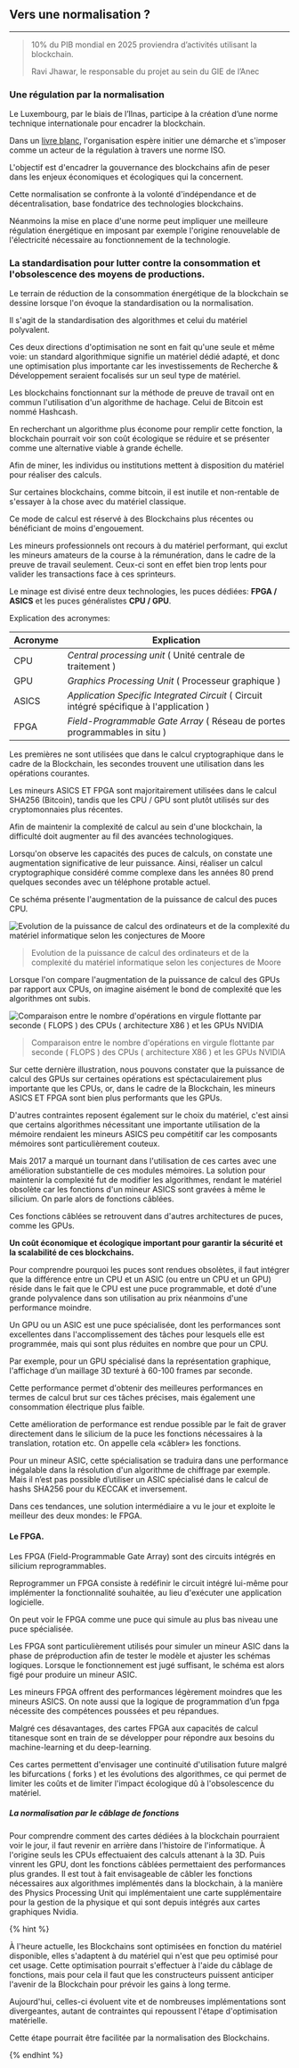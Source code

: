 ## Vers une normalisation ?
---

> 10% du PIB mondial en 2025 proviendra d’activités utilisant la blockchain.
> 
> Ravi Jhawar, le responsable du projet au sein du GIE de l’Anec

### Une régulation par la normalisation
Le Luxembourg, par le biais de l’Ilnas, participe à la création d’une norme technique internationale pour encadrer la blockchain. 

Dans un [livre blanc](../../sources/wp_blockchain_ilnase.pdf), l'organisation espère initier une démarche et s'imposer comme un acteur de la régulation à travers une norme ISO.

L'objectif est d'encadrer la gouvernance des blockchains afin de peser dans les enjeux économiques et écologiques qui la concernent. 

Cette normalisation se confronte à la volonté d'indépendance et de décentralisation, base fondatrice des technologies blockchains. 

Néanmoins la mise en place d'une norme peut impliquer une meilleure régulation énergétique en imposant par exemple l'origine renouvelable de l'électricité nécessaire au fonctionnement de la technologie.

### La standardisation pour lutter contre la consommation et l'obsolescence des moyens de productions.

Le terrain de réduction de la consommation énergétique de la blockchain se dessine lorsque l'on évoque la standardisation ou la normalisation.

Il s'agit de la standardisation des algorithmes et celui du matériel polyvalent.

Ces deux directions d'optimisation ne sont en fait qu'une seule et même voie: un standard algorithmique signifie un matériel dédié adapté, et donc une optimisation plus importante car les investissements de Recherche & Développement seraient focalisés sur un seul type de matériel.

Les blockchains fonctionnant sur la méthode de preuve de travail ont en commun l'utilisation d'un algorithme de hachage. Celui de Bitcoin est nommé Hashcash.

En recherchant un algorithme plus économe pour remplir cette fonction, la blockchain pourrait voir son coût écologique se réduire et se présenter comme une alternative viable à grande échelle.

Afin de miner, les individus ou institutions mettent à disposition du matériel pour réaliser des calculs. 

Sur certaines blockchains, comme bitcoin, il est inutile et non-rentable de s'essayer à la chose avec du matériel classique.

Ce mode de calcul est réservé à des Blockchains plus récentes ou bénéficiant de moins d'engouement.

Les mineurs professionnels ont recours à du matériel performant, qui exclut les mineurs amateurs de la course à la rémunération, dans le cadre de la preuve de travail seulement. Ceux-ci sont en effet bien trop lents pour valider les transactions face à ces sprinteurs.

Le minage est divisé entre deux technologies, les puces dédiées: **FPGA / ASICS** et les puces généralistes **CPU / GPU**.

Explication des acronymes: 

| Acronyme | Explication |
|----------|--------------------------------------------------------------------------------------------|
| CPU | *Central processing unit* ( Unité centrale de traitement ) |
| GPU | *Graphics Processing Unit* ( Processeur graphique ) |
| ASICS | *Application Specific Integrated Circuit* ( Circuit intégré spécifique à l'application ) |
| FPGA | *Field-Programmable Gate Array* ( Réseau de portes programmables in situ ) |

Les premières ne sont utilisées que dans le calcul cryptographique dans le cadre de la Blockchain, les secondes trouvent une utilisation dans les opérations courantes.

Les mineurs ASICS ET FPGA sont majoritairement utilisées dans le calcul SHA256 (Bitcoin), tandis que les CPU / GPU sont plutôt utilisés sur des cryptomonnaies plus récentes.

Afin de maintenir la complexité de calcul au sein d'une blockchain, la difficulté doit augmenter au fil des avancées technologiques. 

Lorsqu'on observe les capacités des puces de calculs, on constate une augmentation significative de leur puissance. Ainsi, réaliser un calcul cryptographique considéré comme complexe dans les années 80 prend quelques secondes avec un téléphone protable actuel.

Ce schéma présente l'augmentation de la puissance de calcul des puces CPU.

![Evolution de la puissance de calcul des ordinateurs et de la complexité du matériel informatique selon les conjectures de Moore](../../images/Moores_Law_Transistor_Count_1971-2016.png)
>
> Evolution de la puissance de calcul des ordinateurs et de la complexité du matériel informatique selon les conjectures de Moore  

Lorsque l'on compare l'augmentation de la puissance de calcul des GPUs par rapport aux CPUs, on imagine aisément le bond de complexité que les algorithmes ont subis.

![Comparaison entre le nombre d'opérations en virgule flottante par seconde ( FLOPS ) des CPUs ( architecture X86 ) et les GPUs NVIDIA](../../images/nvidia-gpu-pascal-volta-perf.jpg)
>
> Comparaison entre le nombre d'opérations en virgule flottante par seconde ( FLOPS ) des CPUs ( architecture X86 ) et les GPUs NVIDIA

Sur cette dernière illustration, nous pouvons constater que la puissance de calcul des GPUs sur certaines opérations est spéctaculairement plus importante que les CPUs, or, dans le cadre de la Blockchain, les mineurs ASICS ET FPGA sont bien plus performants que les GPUs. 

D'autres contraintes reposent également sur le choix du matériel, c'est ainsi que certains algorithmes nécessitant une importante utilisation de la mémoire rendaient les mineurs ASICS peu compétitif car les composants mémoires sont particulièrement couteux.

Mais 2017 a marqué un tournant dans l'utilisation de ces cartes avec une amélioration substantielle de ces modules mémoires. La solution pour maintenir la complexité fut de modifier les algorithmes, rendant le matériel obsolète car les fonctions d'un mineur ASICS sont gravées à même le silicium. On parle alors de fonctions câblées.

Ces fonctions câblées se retrouvent dans d'autres architectures de puces, comme les GPUs.

**Un coût économique et écologique important pour garantir la sécurité et la scalabilité de ces blockchains.**

Pour comprendre pourquoi les puces sont rendues obsolètes, il faut intégrer  que la différence entre un CPU et un ASIC (ou entre un CPU et un GPU) réside dans le fait que le CPU est une puce programmable, et doté d'une grande polyvalence dans son utilisation au prix néanmoins d'une performance moindre.
 
 Un GPU ou un ASIC est une puce spécialisée, dont les performances sont excellentes dans l'accomplissement des tâches pour lesquels elle est programmée, mais qui sont plus réduites en nombre que pour un CPU. 
 
 Par exemple, pour un GPU spécialisé dans la représentation graphique, l'affichage d’un maillage 3D texturé à 60-100 frames par seconde.
 
 Cette performance permet d'obtenir des meilleures performances en termes de calcul brut sur ces tâches précises, mais également une consommation électrique plus faible.
 
 Cette amélioration de performance est rendue possible par le fait de graver directement dans le silicium de la puce les fonctions nécessaires à la translation, rotation etc. On appelle cela «câbler» les fonctions. 
 
 Pour un mineur ASIC, cette spécialisation se traduira dans une performance inégalable dans la résolution d'un algorithme de chiffrage par exemple. Mais il n’est pas possible d’utiliser un ASIC spécialisé dans le calcul de hashs SHA256 pour du KECCAK et inversement.
 
 
Dans ces tendances, une solution intermédiaire a vu le jour et exploite le meilleur des deux mondes: le FPGA.

#### Le FPGA.
Les FPGA (Field-Programmable Gate Array) sont des circuits intégrés en silicium reprogrammables. 

Reprogrammer un FPGA consiste à redéfinir le circuit intégré lui-même pour implémenter la fonctionnalité souhaitée, au lieu d'exécuter une application logicielle. 

On peut voir le FPGA comme une puce qui simule au plus bas niveau une puce spécialisée.  

Les FPGA sont particulièrement utilisés pour simuler un mineur ASIC dans la phase de préproduction afin de tester le modèle et ajuster les schémas logiques. Lorsque le fonctionnement est jugé suffisant, le schéma est alors figé pour produire un mineur ASIC. 

Les mineurs FPGA offrent des performances légèrement moindres que les mineurs ASICS. On note aussi que la logique de programmation d’un fpga nécessite des compétences poussées et peu répandues.

Malgré ces désavantages, des cartes FPGA aux capacités de calcul titanesque sont en train de se développer pour répondre aux besoins du machine-learning et du deep-learning. 

Ces cartes permettent d'envisager une continuité d'utilisation future malgré les bifurcations ( forks ) et les évolutions des algorithmes, ce qui permet de limiter les coûts et de limiter l'impact écologique dû à l'obsolescence du matériel.

##### La normalisation par le câblage de fonctions

Pour comprendre comment des cartes dédiées à la blockchain pourraient voir le jour, il faut revenir en arrière dans l'histoire de l'informatique. À l'origine seuls les CPUs effectuaient des calculs attenant à la 3D. Puis vinrent les GPU, dont les fonctions câblées permettaient des performances plus grandes. Il est tout à fait envisageable de câbler les fonctions nécessaires aux algorithmes implémentés dans la blockchain, à la manière des Physics Processing Unit qui implémentaient une carte supplémentaire pour la gestion de la physique et qui sont depuis intégrés aux cartes graphiques Nvidia.

{% hint %}

À l'heure actuelle, les Blockchains sont optimisées en fonction du matériel disponible, elles s'adaptent à du matériel qui n'est que peu optimisé pour cet usage.
Cette optimisation pourrait s'effectuer à l'aide du câblage de fonctions, mais pour cela il faut que les constructeurs puissent anticiper l'avenir de la Blockchain pour prévoir les gains à long terme. 

Aujourd'hui, celles-ci évoluent vite et de nombreuses implémentations sont divergeantes, autant de contraintes qui repoussent l'étape d'optimisation matérielle.

Cette étape pourrait être facilitée par la normalisation des Blockchains. 

{% endhint %}
